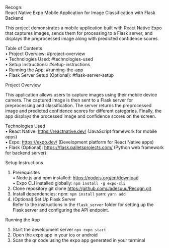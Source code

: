 Recogn: <br />
React Native Expo Mobile Application for Image Classification with Flask Backend <br />

This project demonstrates a mobile application built with React Native Expo that captures images, sends them for processing to a Flask server, and displays the preprocessed image along with predicted confidence scores.

Table of Contents<br />
• Project Overview: #project-overview<br />
• Technologies Used: #technologies-used<br />
• Setup Instructions: #setup-instructions<br />
• Running the App: #running-the-app<br />
• Flask Server Setup (Optional): #flask-server-setup<br />

Project Overview<br />

This application allows users to capture images using their mobile device camera. The captured image is then sent to a Flask server for preprocessing and classification. The server returns the preprocessed image and predicted confidence scores for different categories. Finally, the app displays the processed image and confidence scores on the screen.<br />

Technologies Used <br />
• React Native: https://reactnative.dev/ (JavaScript framework for mobile apps)<br />
• Expo: https://expo.dev/ (Development platform for React Native apps)<br />
• Flask (Optional): https://flask.palletsprojects.com/ (Python web framework for backend server)<br />

Setup Instructions<br />
1. Prerequisites<br />
   • Node.js and npm installed: https://nodejs.org/en/download<br />
   • Expo CLI installed globally: `npm install -g expo-cli`<br />
2. Clone repository git clone https://github.com/Jadesuuu/Recogn.git<br />
3. Install dependencies: npm: `npm install` yarn: `yarn add`<br />
4. (Optional) Set Up Flask Server<br />
   Refer to the instructions in the `flask_server` folder for setting up the Flask server and configuring the API endpoint.<br />

Running the App<br />
1. Start the development server `npx expo start`<br />
2. Open the expo app in your ios or android<br />
3. Scan the qr code using the expo app generated in your terminal

